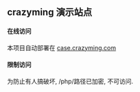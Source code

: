 ## crazyming 演示站点

#### 在线访问

本项目自动部署在 <a href="http://case.crazyming.com" target="_blank">case.crazyming.com</a>

#### 限制访问

为防止有人搞破坏, /php/路径已加密, 不可访问.
